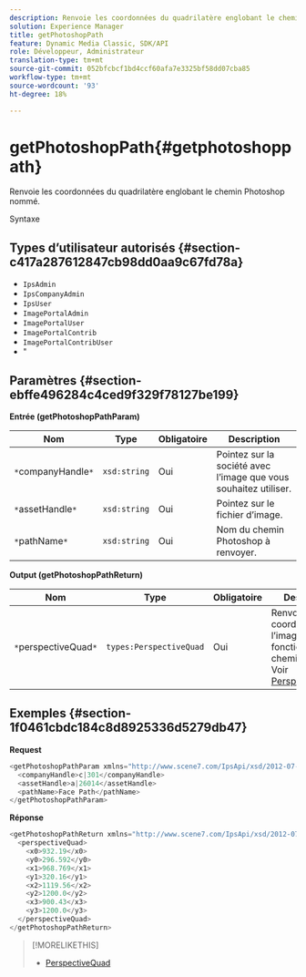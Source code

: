 ```yaml
---
description: Renvoie les coordonnées du quadrilatère englobant le chemin Photoshop nommé.
solution: Experience Manager
title: getPhotoshopPath
feature: Dynamic Media Classic, SDK/API
role: Développeur, Administrateur
translation-type: tm+mt
source-git-commit: 052bfcbcf1bd4ccf60afa7e3325bf58dd07cba85
workflow-type: tm+mt
source-wordcount: '93'
ht-degree: 18%

---
```



# getPhotoshopPath{#getphotoshoppath}

Renvoie les coordonnées du quadrilatère englobant le chemin Photoshop nommé.

Syntaxe

## Types d’utilisateur autorisés {#section-c417a287612847cb98dd0aa9c67fd78a}

* `IpsAdmin`
* `IpsCompanyAdmin`
* `IpsUser`
* `ImagePortalAdmin`
* `ImagePortalUser`
* `ImagePortalContrib`
* `ImagePortalContribUser`
* &quot;

## Paramètres {#section-ebffe496284c4ced9f329f78127be199}

**Entrée (getPhotoshopPathParam)**

| Nom | Type | Obligatoire | Description |
|---|---|---|---|
| `*`companyHandle`*` | `xsd:string` | Oui | Pointez sur la société avec l’image que vous souhaitez utiliser. |
| `*`assetHandle`*` | `xsd:string` | Oui | Pointez sur le fichier d’image. |
| `*`pathName`*` | `xsd:string` | Oui | Nom du chemin Photoshop à renvoyer. |

**Output (getPhotoshopPathReturn)**

| Nom | Type | Obligatoire | Description |
|---|---|---|---|
| `*`perspectiveQuad`*` | `types:PerspectiveQuad` | Oui | Renvoie les coordonnées de l’image en fonction du chemin d’accès. Voir [PerspectiveQuad](../../../types/c-data-types/r-perspective-quad.md#reference-3c1f780f9c264e5b870b1ade24566204). |

## Exemples {#section-1f0461cbdc184c8d8925336d5279db47}

**Request**

```java
<getPhotoshopPathParam xmlns="http://www.scene7.com/IpsApi/xsd/2012-07-31">
  <companyHandle>c|301</companyHandle>
  <assetHandle>a|26014</assetHandle>
  <pathName>Face Path</pathName>
</getPhotoshopPathParam>
```

**Réponse**

```java
<getPhotoshopPathReturn xmlns="http://www.scene7.com/IpsApi/xsd/2012-07-31">
  <perspectiveQuad>
    <x0>932.19</x0>
    <y0>296.592</y0>
    <x1>968.769</x1>
    <y1>320.16</y1>
    <x2>1119.56</x2>
    <y2>1200.0</y2>
    <x3>900.43</x3>
    <y3>1200.0</y3>
  </perspectiveQuad>
</getPhotoshopPathReturn>
```

>[!MORELIKETHIS]
>
>* [PerspectiveQuad](../../../types/c-data-types/r-perspective-quad.md#reference-3c1f780f9c264e5b870b1ade24566204)

